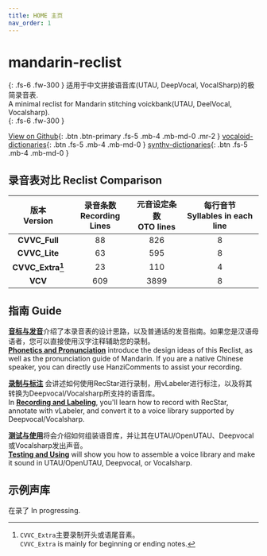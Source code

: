 ```yaml
---
title: HOME 主页
nav_order: 1
---
```


# mandarin-reclist

{: .fs-6 .fw-300 } 
适用于中文拼接语音库(UTAU, DeepVocal, VocalSharp)的极简录音表.  
A minimal reclist for Mandarin stitching voickbank(UTAU, DeelVocal, Vocalsharp).  
{: .fs-6 .fw-300 } 

[View on Github](https://github.com/Slidingwall/mandarin-reclist/){: .btn .btn-primary .fs-5 .mb-4 .mb-md-0 .mr-2 }   [vocaloid-dictionaries](/vocaloid-dictionaries/){: .btn .fs-5 .mb-4 .mb-md-0 }   [synthv-dictionaries](/synthv-dictionaries/){: .btn .fs-5 .mb-4 .mb-md-0 } 

## 录音表对比 Reclist Comparison

| 版本<br/>Version | 录音条数<br/>Recording Lines | 元音设定条数<br/>OTO lines | 每行音节<br/>Syllables in each line |
| :--------------------: | :--------------------------------: | :------------------------------: | :---------------------------------------: |
| **CVVC_Full** | 88 | 826 | 8 |
| **CVVC_Lite** | 63 | 595 | 8 |
| **CVVC_Extra[^1]** | 23 | 110 | 4 |
| **VCV** | 609 | 3899 | 8 |


[^1]: `CVVC_Extra`主要录制开头或语尾音素。  
      `CVVC_Extra` is mainly for beginning or ending notes.  

## 指南 Guide

[**音标与发音**](/mandarin-reclist/recording)介绍了本录音表的设计思路，以及普通话的发音指南。如果您是汉语母语者，您可以直接使用汉字注释辅助您的录制。  
[**Phonetics and Pronunciation**](/mandarin-reclist/recording) introduce the design ideas of this Reclist, as well as the pronunciation guide of Mandarin. If you are a native Chinese speaker, you can directly use HanziComments to assist your recording.   

[**录制与标注**](/mandarin-reclist/producing) 会讲述如何使用RecStar进行录制，用vLabeler进行标注，以及将其转换为Deepvocal/Vocalsharp所支持的语音库。  
In [**Recording and Labeling**](/mandarin-reclist/producing), you'll learn how to record with RecStar, annotate with vLabeler, and convert it to a voice library supported by Deepvocal/Vocalsharp.

[**测试与使用**](/mandarin-reclist/using)将会介绍如何组装语音库，并让其在UTAU/OpenUTAU、Deepvocal或Vocalsharp发出声音。  
[**Testing and Using**](/mandarin-reclist/using) will show you how to assemble a voice library and make it sound in UTAU/OpenUTAU, Deepvocal, or Vocalsharp.

## 示例声库

在录了 In progressing.



